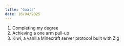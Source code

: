 ```yaml
---
title: 'Goals'
date: 16/04/2025
---
```


1. Completing my degree
2. Achieving a one arm pull-up
3. Kiwi, a vanilla Minecraft server protocol built with Zig